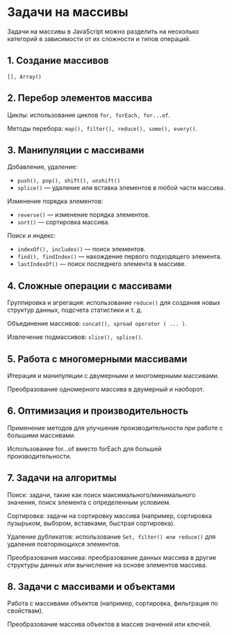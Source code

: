 # Задачи на массивы
Задачи на массивы в JavaScript можно разделить на несколько категорий в зависимости от их сложности и типов операций.

## 1. Создание массивов
`[], Array()`

## 2. Перебор элементов массива
Циклы: использование циклов `for, forEach, for...of`.

Методы перебора: `map(), filter(), reduce(), some(), every()`.

## 3. Манипуляции с массивами
Добавление, удаление:
- `push(), pop(), shift(), unshift()`
- `splice()` — удаление или вставка элементов в любой части массива.

Изменение порядка элементов:
- `reverse()` — изменение порядка элементов.
- `sort()` — сортировка массива.

Поиск и индекс:
- `indexOf(), includes()` — поиск элементов.
- `find(), findIndex()` — нахождение первого подходящего элемента.
- `lastIndexOf()` — поиск последнего элемента в массиве.

## 4. Сложные операции с массивами
Группировка и агрегация: использование `reduce()` для создания новых структур данных, подсчета статистики и т. д.

Объединение массивов: `concat(), spread operator ( ... )`.

Извлечение подмассивов: `slice(), splice()`.

## 5. Работа с многомерными массивами
Итерация и манипуляции с двумерными и многомерными массивами.

Преобразование одномерного массива в двумерный и наоборот.

## 6. Оптимизация и производительность
Применение методов для улучшения производительности при работе с большими массивами.

Использование for...of вместо forEach для большей производительности.

## 7. Задачи на алгоритмы
Поиск: задачи, такие как поиск максимального/минимального значения, поиск элемента с определенным условием.

Сортировка: задачи на сортировку массива (например, сортировка пузырьком, выбором, вставками, быстрая сортировка).

Удаление дубликатов: использование `Set, filter() или reduce()` для удаления повторяющихся элементов.

Преобразования массива: преобразование данных массива в другие структуры данных или вычисление на основе элементов массива.

## 8. Задачи с массивами и объектами
Работа с массивами объектов (например, сортировка, фильтрация по свойствам).

Преобразование массива объектов в массив значений или ключей.
